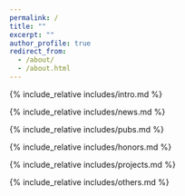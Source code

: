 ```yaml
---
permalink: /
title: ""
excerpt: ""
author_profile: true
redirect_from: 
  - /about/
  - /about.html
---
```




<span class='anchor' id='about-me'></span>

{% include_relative includes/intro.md %}

{% include_relative includes/news.md %}

{% include_relative includes/pubs.md %}

{% include_relative includes/honors.md %}

{% include_relative includes/projects.md %}


{% include_relative includes/others.md %}



